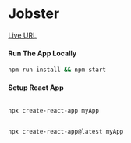 # Jobster

[Live URL](https://job-tracking-jobster.netlify.app/)

#### Run The App Locally

```sh
npm run install && npm start
```

#### Setup React App

```sh

npx create-react-app myApp

```

```sh

npx create-react-app@latest myApp

```
